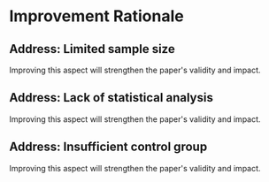 # Improvement Rationale

## Address: Limited sample size
Improving this aspect will strengthen the paper's validity and impact.

## Address: Lack of statistical analysis
Improving this aspect will strengthen the paper's validity and impact.

## Address: Insufficient control group
Improving this aspect will strengthen the paper's validity and impact.

